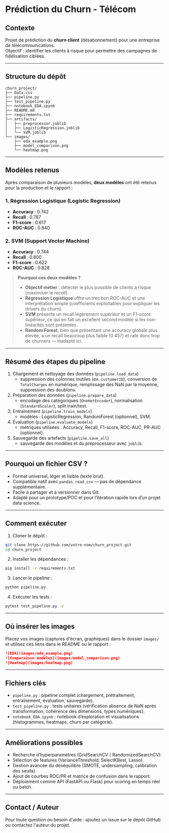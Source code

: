 # Prédiction du Churn - Télécom

## Contexte
Projet de prédiction du **churn client** (désabonnement) pour une entreprise de télécommunications.  
Objectif : identifier les clients à risque pour permettre des campagnes de fidélisation ciblées.

---

## Structure du dépôt
```
churn_project/
├── Data.csv
├── pipeline.py
├── test_pipeline.py
├── notebook_EDA.ipynb
├── README.md
├── requirements.txt
├── artifacts/
│   ├── preprocessor.joblib
│   ├── LogisticRegression.joblib
│   └── SVM.joblib
└── images/
    ├── eda_example.png
    ├── model_comparison.png
    └── heatmap.png
```

---

## Modèles retenus
Après comparaison de plusieurs modèles, **deux modèles** ont été retenus pour la production et le rapport :

### 1. Régression Logistique (Logistic Regression)
- **Accuracy** : 0.742  
- **Recall** : 0.787  
- **F1-score** : 0.617  
- **ROC-AUC** : 0.840  

### 2. SVM (Support Vector Machine)
- **Accuracy** : 0.744  
- **Recall** : 0.800  
- **F1-score** : 0.622  
- **ROC-AUC** : 0.828  

> **Pourquoi ces deux modèles ?**  
> - **Objectif métier** : détecter le plus possible de clients à risque (maximiser le *recall*).  
> - **Régression Logistique** offre un très bon ROC-AUC et une interprétation simple (coefficients exploitables pour expliquer les drivers du churn).  
> - **SVM** présente un recall légèrement supérieur et un F1-score supérieur, ce qui en fait un excellent second modèle si les non-linéarités sont présentes.  
> - **Random Forest**, bien que présentant une accuracy globale plus élevée, a un recall beaucoup plus faible (0.457) et rate donc trop de churners — inadapté ici.

---

## Résumé des étapes du pipeline
1. Chargement et nettoyage des données (`pipeline.load_data`)
   - suppression des colonnes inutiles (ex. `customerID`), conversion de `TotalCharges` en numérique, remplissage des NaN par la moyenne, suppression des doublons.
2. Préparation des données (`pipeline.prepare_data`)
   - encodage des catégoriques (`OneHotEncoder`), normalisation (`StandardScaler`), split train/test.
3. Entraînement (`pipeline.train_models`)
   - modèles : LogisticRegression, RandomForest (optionnel), SVM.
4. Évaluation (`pipeline.evaluate_models`)
   - métriques utilisées : Accuracy, Recall, F1-score, ROC-AUC, PR-AUC (optionnel).
5. Sauvegarde des artefacts (`pipeline.save_all`)
   - sauvegarde des modèles et du préprocesseur avec `joblib`.

---

## Pourquoi un fichier CSV ?
- Format universel, léger et lisible (texte brut).  
- Compatible natif avec `pandas.read_csv` — pas de dépendance supplémentaire.  
- Facile à partager et à versionner dans Git.  
- Adapté pour un prototype/POC et pour l’itération rapide lors d’un projet data science.

---

## Comment exécuter
1. Cloner le dépôt :
```bash
git clone https://github.com/votre-nom/churn_project.git
cd churn_project
```

2. Installer les dépendances :
```bash
pip install -r requirements.txt
```

3. Lancer le pipeline :
```bash
python pipeline.py
```

4. Exécuter les tests :
```bash
pytest test_pipeline.py -v
```

---

## Où insérer les images
Placez vos images (captures d'écran, graphiques) dans le dossier `images/` et utilisez ces liens dans le README ou le rapport :
```markdown
![EDA](images/eda_example.png)
![Comparaison modèles](images/model_comparison.png)
![Heatmap](images/heatmap.png)
```

---

## Fichiers clés
- `pipeline.py` : pipeline complet (chargement, prétraitement, entraînement, évaluation, sauvegarde).  
- `test_pipeline.py` : tests unitaires (vérification absence de NaN après transformation, cohérence des dimensions, types numériques).  
- `notebook_EDA.ipynb` : notebook d’exploration et visualisations (histogrammes, heatmaps, churn par catégorie).

---

## Améliorations possibles
- Recherche d’hyperparamètres (GridSearchCV / RandomizedSearchCV).  
- Sélection de features (VarianceThreshold, SelectKBest, Lasso).  
- Gestion avancée du déséquilibre (SMOTE, undersampling, calibration des seuils).  
- Ajout de courbes ROC/PR et matrice de confusion dans le rapport.  
- Déploiement comme API (FastAPI ou Flask) pour scoring en temps réel ou batch.

---

## Contact / Auteur
Pour toute question ou besoin d'aide : ajoutez un issue sur le dépôt GitHub ou contactez l'auteur du projet.

